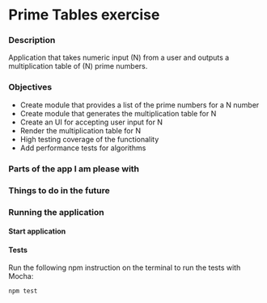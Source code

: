 # Prime Tables exercise

### Description

Application that takes numeric input (N) from a user and outputs a
multiplication table of (N) prime numbers.

### Objectives

* Create module that provides a list of the prime numbers for a N number
* Create module that generates the multiplication table for N
* Create an UI for accepting user input for N
* Render the multiplication table for N
* High testing coverage of the functionality
* Add performance tests for algorithms

### Parts of the app I am please with


### Things to do in the future


### Running the application

#### Start application



#### Tests

Run the following npm instruction on the terminal to run the tests
with Mocha:

```
npm test
```
